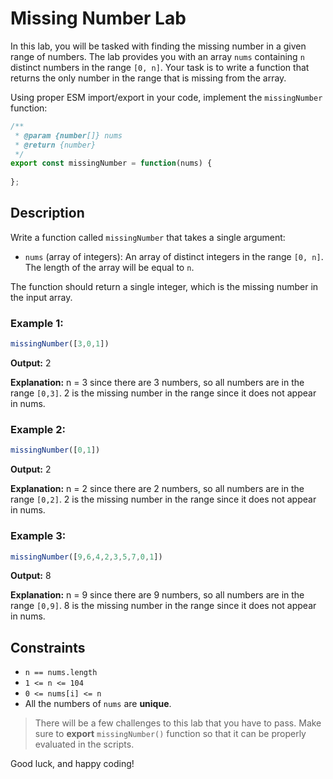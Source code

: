 # Missing Number Lab

In this lab, you will be tasked with finding the missing number in a given range of numbers. The lab provides you with an array `nums` containing `n` distinct numbers in the range `[0, n]`. Your task is to write a function that returns the only number in the range that is missing from the array.

Using proper ESM import/export in your code, implement the `missingNumber` function:

```javascript
/**
 * @param {number[]} nums
 * @return {number}
 */
export const missingNumber = function(nums) {
    
};
```

## Description

Write a function called `missingNumber` that takes a single argument:

*   `nums` (array of integers): An array of distinct integers in the range `[0, n]`. The length of the array will be equal to `n`.

The function should return a single integer, which is the missing number in the input array.

### Example 1:

```javascript
missingNumber([3,0,1])
```

**Output:** 2

**Explanation:** n = 3 since there are 3 numbers, so all numbers are in the range `[0,3]`. 2 is the missing number in the range since it does not appear in nums.

### Example 2:

```javascript
missingNumber([0,1])
```

**Output:** 2

**Explanation:** n = 2 since there are 2 numbers, so all numbers are in the range `[0,2]`. 2 is the missing number in the range since it does not appear in nums.

### Example 3:

```javascript
missingNumber([9,6,4,2,3,5,7,0,1])
```

**Output:** 8

**Explanation:** n = 9 since there are 9 numbers, so all numbers are in the range `[0,9]`. 8 is the missing number in the range since it does not appear in nums.

## Constraints

*   `n == nums.length`
*   `1 <= n <= 104`
*   `0 <= nums[i] <= n`
*   All the numbers of `nums` are **unique**.

> There will be a few challenges to this lab that you have to pass. Make sure to **export** `missingNumber()` function so that it can be properly evaluated in the scripts.

Good luck, and happy coding!
